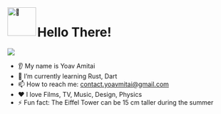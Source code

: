 <picture>
<img src="https://fonts.gstatic.com/s/e/notoemoji/latest/1f680/512.gif" alt="🚀" width="64" height="64", align="left">
</picture>
<h1>Hello There!</h1>
<picture>
  <img src="https://capsule-render.vercel.app/api?type=wave&color=gradient&height=300&section=header&text=Yoav%20Amitai&fontSize=90" />
  </picture>
  
* 👂 My name is Yoav Amitai
* 🌱 I’m currently learning Rust, Dart
* 📫 How to reach me: contact.yoavmitai@gmail.com
* ❤️ I love Films, TV, Music, Design, Physics
* ⚡ Fun fact: The Eiffel Tower can be 15 cm taller during the summer
